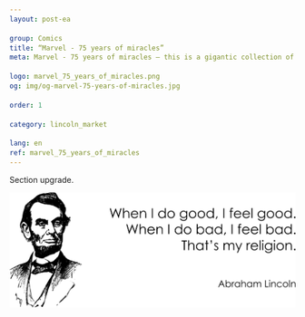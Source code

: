 ```yaml
---
layout: post-ea

group: Comics
title: “Marvel - 75 years of miracles”
meta: Marvel - 75 years of miracles – this is a gigantic collection of the most significant scenes of the exciting Marvel comic universe.

logo: marvel_75_years_of_miracles.png
og: img/og-marvel-75-years-of-miracles.jpg

order: 1

category: lincoln_market

lang: en
ref: marvel_75_years_of_miracles
---
```


Section upgrade.  

<a data-fancybox="gallery" href="/img/programming/Lincoln.png"><img src="/img/programming/Lincoln.png" alt=""></a>
